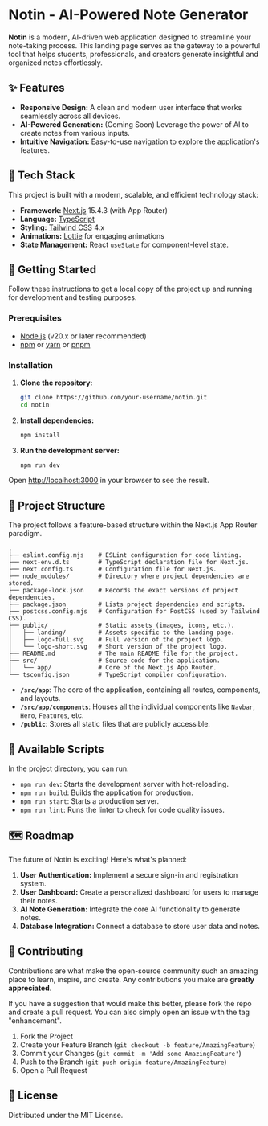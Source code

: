 # Notin - AI-Powered Note Generator

**Notin** is a modern, AI-driven web application designed to streamline your note-taking process. This landing page serves as the gateway to a powerful tool that helps students, professionals, and creators generate insightful and organized notes effortlessly.

## ✨ Features

- **Responsive Design:** A clean and modern user interface that works seamlessly across all devices.
- **AI-Powered Generation:** (Coming Soon) Leverage the power of AI to create notes from various inputs.
- **Intuitive Navigation:** Easy-to-use navigation to explore the application's features.

## 🚀 Tech Stack

This project is built with a modern, scalable, and efficient technology stack:

- **Framework:** [Next.js](https://nextjs.org/) 15.4.3 (with App Router)
- **Language:** [TypeScript](https://www.typescriptlang.org/)
- **Styling:** [Tailwind CSS](https://tailwindcss.com/) 4.x
- **Animations:** [Lottie](https://lottiefiles.com/) for engaging animations
- **State Management:** React `useState` for component-level state.

## 🏁 Getting Started

Follow these instructions to get a local copy of the project up and running for development and testing purposes.

### Prerequisites

- [Node.js](https://nodejs.org/en/) (v20.x or later recommended)
- [npm](https://www.npmjs.com/) or [yarn](https://yarnpkg.com/) or [pnpm](https://pnpm.io/)

### Installation

1.  **Clone the repository:**

    ```sh
    git clone https://github.com/your-username/notin.git
    cd notin
    ```

2.  **Install dependencies:**

    ```sh
    npm install
    ```

3.  **Run the development server:**
    ```sh
    npm run dev
    ```

Open [http://localhost:3000](http://localhost:3000) in your browser to see the result.

## 📂 Project Structure

The project follows a feature-based structure within the Next.js App Router paradigm.

```
.
├── eslint.config.mjs    # ESLint configuration for code linting.
├── next-env.d.ts        # TypeScript declaration file for Next.js.
├── next.config.ts       # Configuration file for Next.js.
├── node_modules/        # Directory where project dependencies are stored.
├── package-lock.json    # Records the exact versions of project dependencies.
├── package.json         # Lists project dependencies and scripts.
├── postcss.config.mjs   # Configuration for PostCSS (used by Tailwind CSS).
├── public/              # Static assets (images, icons, etc.).
│   ├── landing/         # Assets specific to the landing page.
│   ├── logo-full.svg    # Full version of the project logo.
│   └── logo-short.svg   # Short version of the project logo.
├── README.md            # The main README file for the project.
├── src/                 # Source code for the application.
│   └── app/             # Core of the Next.js App Router.
└── tsconfig.json        # TypeScript compiler configuration.
```

- **`/src/app`**: The core of the application, containing all routes, components, and layouts.
- **`/src/app/components`**: Houses all the individual components like `Navbar`, `Hero`, `Features`, etc.
- **`/public`**: Stores all static files that are publicly accessible.

## 📜 Available Scripts

In the project directory, you can run:

- `npm run dev`: Starts the development server with hot-reloading.
- `npm run build`: Builds the application for production.
- `npm run start`: Starts a production server.
- `npm run lint`: Runs the linter to check for code quality issues.

## 🗺️ Roadmap

The future of Notin is exciting! Here's what's planned:

1.  **User Authentication:** Implement a secure sign-in and registration system.
2.  **User Dashboard:** Create a personalized dashboard for users to manage their notes.
3.  **AI Note Generation:** Integrate the core AI functionality to generate notes.
4.  **Database Integration:** Connect a database to store user data and notes.

## 🤝 Contributing

Contributions are what make the open-source community such an amazing place to learn, inspire, and create. Any contributions you make are **greatly appreciated**.

If you have a suggestion that would make this better, please fork the repo and create a pull request. You can also simply open an issue with the tag "enhancement".

1.  Fork the Project
2.  Create your Feature Branch (`git checkout -b feature/AmazingFeature`)
3.  Commit your Changes (`git commit -m 'Add some AmazingFeature'`)
4.  Push to the Branch (`git push origin feature/AmazingFeature`)
5.  Open a Pull Request

## 📄 License

Distributed under the MIT License.
